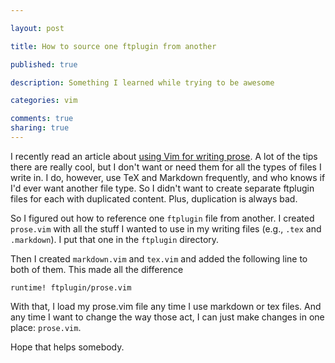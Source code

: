 ```yaml
--- 

layout: post

title: How to source one ftplugin from another

published: true

description: Something I learned while trying to be awesome

categories: vim

comments: true
sharing: true
---
```


I recently read an article about [using Vim for writing
prose](http://alols.github.com/2012/11/07/writing-prose-with-vim/). A lot of
the tips there are really cool, but I don't want or need them for all the types
of files I write in. I do, however, use TeX and Markdown frequently, and who
knows if I'd ever want another file type. So I didn't want to create separate
ftplugin files for each with duplicated content. Plus, duplication is always
bad.

So I figured out how to reference one `ftplugin` file from another. I created
`prose.vim` with all the stuff I wanted to use in my writing files (e.g.,
`.tex` and `.markdown`). I put that one in the `ftplugin` directory.

Then I created `markdown.vim` and `tex.vim` and added the following line to
both of them. This made all the difference

	runtime! ftplugin/prose.vim

With that, I load my prose.vim file any time I use markdown or tex files. And
any time I want to change the way those act, I can just make changes in one
place: `prose.vim`.

Hope that helps somebody.
